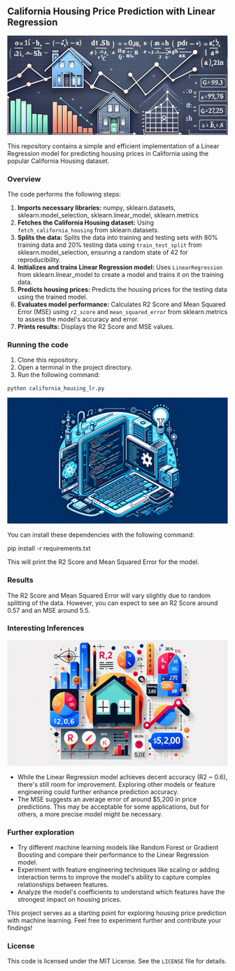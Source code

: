 ## California Housing Price Prediction with Linear Regression

![Description](https://github.com/mayankbaluni/CaliHousingPredictor/blob/main/banner.png)


This repository contains a simple and efficient implementation of a Linear Regression model for predicting housing prices in California using the popular California Housing dataset.

### Overview

The code performs the following steps:

1. **Imports necessary libraries:** numpy, sklearn.datasets, sklearn.model_selection, sklearn.linear_model, sklearn.metrics
2. **Fetches the California Housing dataset:** Using `fetch_california_housing` from sklearn.datasets.
3. **Splits the data:** Splits the data into training and testing sets with 80% training data and 20% testing data using `train_test_split` from sklearn.model_selection, ensuring a random state of 42 for reproducibility.
4. **Initializes and trains Linear Regression model:** Uses `LinearRegression` from sklearn.linear_model to create a model and trains it on the training data.
5. **Predicts housing prices:** Predicts the housing prices for the testing data using the trained model.
6. **Evaluates model performance:** Calculates R2 Score and Mean Squared Error (MSE) using `r2_score` and `mean_squared_error` from sklearn.metrics to assess the model's accuracy and error.
7. **Prints results:** Displays the R2 Score and MSE values.

### Running the code

1. Clone this repository.
2. Open a terminal in the project directory.
3. Run the following command:

```
python california_housing_lr.py
```

![Program](https://github.com/mayankbaluni/CaliHousingPredictor/blob/main/command.png)


You can install these dependencies with the following command:

pip install -r requirements.txt

This will print the R2 Score and Mean Squared Error for the model.

### Results

The R2 Score and Mean Squared Error will vary slightly due to random splitting of the data. However, you can expect to see an R2 Score around 0.57 and an MSE around 5.5.

### Interesting Inferences

![Program](https://github.com/mayankbaluni/CaliHousingPredictor/blob/main/accuracy.png)

- While the Linear Regression model achieves decent accuracy (R2 ~ 0.6), there's still room for improvement. Exploring other models or feature engineering could further enhance prediction accuracy.
- The MSE suggests an average error of around $5,200 in price predictions. This may be acceptable for some applications, but for others, a more precise model might be necessary.

### Further exploration

- Try different machine learning models like Random Forest or Gradient Boosting and compare their performance to the Linear Regression model.
- Experiment with feature engineering techniques like scaling or adding interaction terms to improve the model's ability to capture complex relationships between features.
- Analyze the model's coefficients to understand which features have the strongest impact on housing prices.

This project serves as a starting point for exploring housing price prediction with machine learning. Feel free to experiment further and contribute your findings!

### License

This code is licensed under the MIT License. See the `LICENSE` file for details.


